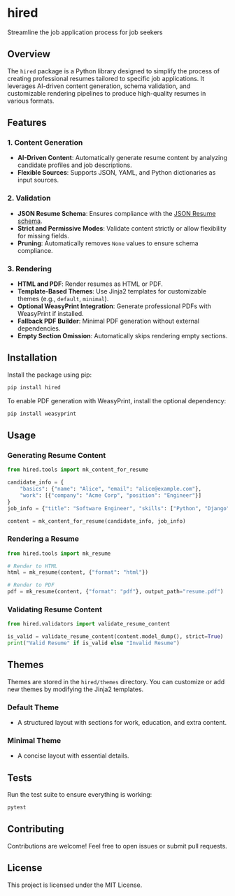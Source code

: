 # hired

Streamline the job application process for job seekers

## Overview

The `hired` package is a Python library designed to simplify the process of creating professional resumes tailored to specific job applications. It leverages AI-driven content generation, schema validation, and customizable rendering pipelines to produce high-quality resumes in various formats.

## Features

### 1. Content Generation
- **AI-Driven Content**: Automatically generate resume content by analyzing candidate profiles and job descriptions.
- **Flexible Sources**: Supports JSON, YAML, and Python dictionaries as input sources.

### 2. Validation
- **JSON Resume Schema**: Ensures compliance with the [JSON Resume schema](https://jsonresume.org/schema/).
- **Strict and Permissive Modes**: Validate content strictly or allow flexibility for missing fields.
- **Pruning**: Automatically removes `None` values to ensure schema compliance.

### 3. Rendering
- **HTML and PDF**: Render resumes as HTML or PDF.
- **Template-Based Themes**: Use Jinja2 templates for customizable themes (e.g., `default`, `minimal`).
- **Optional WeasyPrint Integration**: Generate professional PDFs with WeasyPrint if installed.
- **Fallback PDF Builder**: Minimal PDF generation without external dependencies.
- **Empty Section Omission**: Automatically skips rendering empty sections.

## Installation

Install the package using pip:

```bash
pip install hired
```

To enable PDF generation with WeasyPrint, install the optional dependency:

```bash
pip install weasyprint
```

## Usage

### Generating Resume Content

```python
from hired.tools import mk_content_for_resume

candidate_info = {
    "basics": {"name": "Alice", "email": "alice@example.com"},
    "work": [{"company": "Acme Corp", "position": "Engineer"}]
}
job_info = {"title": "Software Engineer", "skills": ["Python", "Django"]}

content = mk_content_for_resume(candidate_info, job_info)
```

### Rendering a Resume

```python
from hired.tools import mk_resume

# Render to HTML
html = mk_resume(content, {"format": "html"})

# Render to PDF
pdf = mk_resume(content, {"format": "pdf"}, output_path="resume.pdf")
```

### Validating Resume Content

```python
from hired.validators import validate_resume_content

is_valid = validate_resume_content(content.model_dump(), strict=True)
print("Valid Resume" if is_valid else "Invalid Resume")
```

## Themes

Themes are stored in the `hired/themes` directory. You can customize or add new themes by modifying the Jinja2 templates.

### Default Theme
- A structured layout with sections for work, education, and extra content.

### Minimal Theme
- A concise layout with essential details.

## Tests

Run the test suite to ensure everything is working:

```bash
pytest
```

## Contributing

Contributions are welcome! Feel free to open issues or submit pull requests.

## License

This project is licensed under the MIT License.

